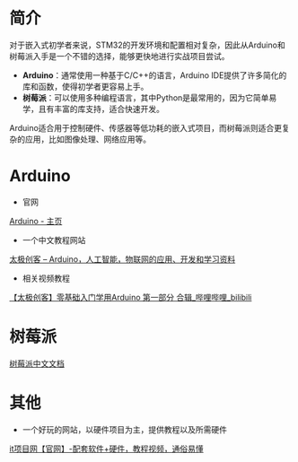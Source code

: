 # 简介

对于嵌入式初学者来说，STM32的开发环境和配置相对复杂，因此从Arduino和树莓派入手是一个不错的选择，能够更快地进行实战项目尝试。

- **Arduino**：通常使用一种基于C/C++的语言，Arduino IDE提供了许多简化的库和函数，使得初学者更容易上手。
- **树莓派**：可以使用多种编程语言，其中Python是最常用的，因为它简单易学，且有丰富的库支持，适合快速开发。

Arduino适合用于控制硬件、传感器等低功耗的嵌入式项目，而树莓派则适合更复杂的应用，比如图像处理、网络应用等。

# Arduino

* 官网

[Arduino - 主页](https://www.arduino.cc/)

* 一个中文教程网站

[太极创客 – Arduino，人工智能，物联网的应用、开发和学习资料](http://www.taichi-maker.com/)

* 相关视频教程

[【太极创客】零基础入门学用Arduino 第一部分 合辑_哔哩哔哩_bilibili](https://www.bilibili.com/video/BV164411J7GE/?spm_id_from=333.337.search-card.all.click&vd_source=6224cbfb92381964ffb0d531cec7e040)

# 树莓派

[树莓派中文文档](https://hackpi.fun/docs/)

# 其他

* 一个好玩的网站，以硬件项目为主，提供教程以及所需硬件

[it项目网【官网】-配套软件+硬件，教程视频，通俗易懂](https://www.itprojects.cn/coursecenter-hardware.html)

